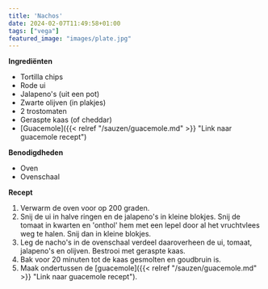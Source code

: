 ```yaml
---
title: 'Nachos'
date: 2024-02-07T11:49:58+01:00
tags: ["vega"]
featured_image: "images/plate.jpg"
---
```


**Ingrediënten**
- Tortilla chips
- Rode ui
- Jalapeno's (uit een pot)
- Zwarte olijven (in plakjes)
- 2 trostomaten
- Geraspte kaas (of cheddar)
- [Guacemole]({{< relref "/sauzen/guacemole.md" >}} "Link naar guacemole recept")

**Benodigdheden**
- Oven
- Ovenschaal

**Recept**
1. Verwarm de oven voor op 200 graden.
2. Snij de ui in halve ringen en de jalapeno's in kleine blokjes. Snij de tomaat in kwarten en 'onthol' hem met een lepel door al het vruchtvlees weg te halen. Snij dan in kleine blokjes.
3. Leg de nacho's in de ovenschaal verdeel daaroverheen de ui, tomaat, jalapeno's en olijven. Bestrooi met geraspte kaas.
4. Bak voor 20 minuten tot de kaas gesmolten en goudbruin is.
5. Maak ondertussen de [guacemole]({{< relref "/sauzen/guacemole.md" >}} "Link naar guacemole recept").